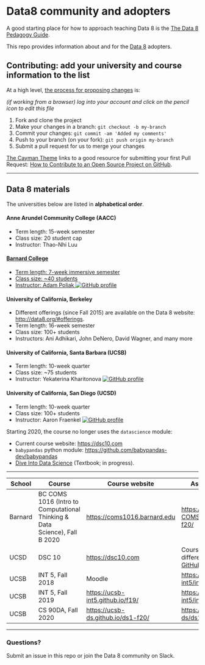 # Data8 community and adopters

A good starting place for how to approach teaching Data 8 is the [The Data 8 Pedagogy Guide](http://data8.org/zero-to-data-8/intro.html).

This repo provides information about and for the [Data 8](http://data8.org/) adopters.

## Contributing: add your university and course information to the list

At a high level, [the process for proposing changes](https://guides.github.com/introduction/flow/) is:

_(if working from a browser) log into your account and click on the pencil icon to edit this file_
1. Fork and clone the project
1. Make your changes in a branch: `git checkout -b my-branch`
1. Commit your changes: `git commit -am 'Added my comments'`
1. Push to your branch (on your fork): `git push origin my-branch`
1. Submit a pull request for us to merge your changes

[The Cayman Theme](https://github.com/pages-themes/cayman/issues) links to a good resource for submitting your first Pull Request: [How to Contribute to an Open Source Project on GitHub](https://egghead.io/courses/how-to-contribute-to-an-open-source-project-on-github).


-------

## Data 8 materials

The universities below are listed in **alphabetical order**. 


#### Anne Arundel Community College (AACC)

* Term length: 15-week semester
* Class size: 20 student cap
* Instructor: Thao-Nhi Luu <a href="https://github.com/thaonhi20" target="_blank">

#### Barnard College
* Term length: 7-week immersive semester
* Class size: ~40 students
* Instructor: Adam Poliak <a href="https://github.com/azpoliak" target="_blank"><img alt="GitHub profile" src="https://badgen.net/badge/github/azpoliak/1DA1F2?icon&label" /></a>

#### University of California, Berkeley

* Different offerings (since Fall 2015) are available on the Data 8 website: <http://data8.org/#offerings>.
* Term length: 16-week semester
* Class size: 100+ students
* Instructors: Ani Adhikari, John DeNero, David Wagner, and many more

#### University of California, Santa Barbara (UCSB)
* Term length: 10-week quarter
* Class size: ~75 students
* Instructor: Yekaterina Kharitonova  <a href="https://github.com/ykharitonova" target="_blank"><img alt="GitHub profile" src="https://badgen.net/badge/github/ykharitonova/1DA1F2?icon&label" /></a>
            
#### University of California, San Diego (UCSD)

* Term length: 10-week quarter
* Class size: 100+ students
* Instructor: Aaron Fraenkel <a href="https://github.com/afraenkel" target="_blank"><img alt="GitHub profile" src="https://badgen.net/badge/github/afraenkel/1DA1F2?icon&label" /></a>

Starting 2020, the course no longer uses the `datascience` module:
* Current course website: <https://dsc10.com>
* `babypandas` python module:
  <https://github.com/babypandas-dev/babypandas>
* [Dive Into Data Science](https://eldridgejm.github.io/dive_into_data_science/front.html) (Textbook; in progress).
  
-----

| School | Course | Course website   | Assignments repo |
|------------|--------------------------|------------------|------------------|
| Barnard | BC COMS 1016 (Intro to Computational Thinking & Data Science), Fall B 2020 | https://coms1016.barnard.edu | https://github.com/BC-COMS-1016/materials-f20/ |
| UCSD | DSC 10 | <https://dsc10.com> | Course materials for different offerings: [UCSD GitHub Org](https://github.com/ucsd-ets/?q=dsc10-) |
| UCSB | INT 5, Fall 2018 | Moodle | https://github.com/ucsb-int5/int5-f18-notebooks |
| UCSB | INT 5, Fall 2019 | https://ucsb-int5.github.io/f19/ | https://github.com/ucsb-int5/int5-f19-notebooks |
| UCSB | CS 90DA, Fall 2020 | https://ucsb-ds.github.io/ds1-f20/ | https://github.com/ucsb-ds/ds1-f20-content |

-------

### Questions? 

Submit an issue in this repo or join the Data 8 community on Slack.
